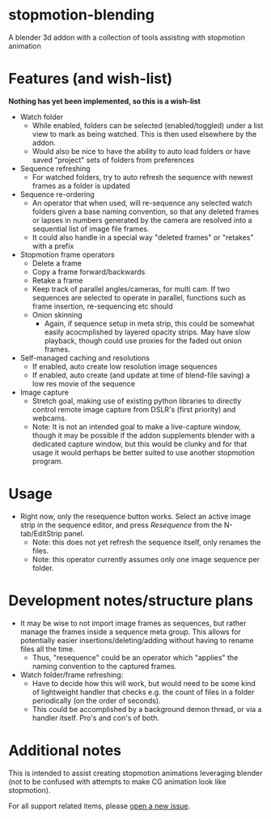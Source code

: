 # stopmotion-blending
A blender 3d addon with a collection of tools assisting with stopmotion animation

# Features (and wish-list)

**Nothing has yet been implemented, so this is a wish-list**

- Watch folder
  - While enabled, folders can be selected (enabled/toggled) under a list view to mark as being watched. This is then used elsewhere by the addon.
  - Would also be nice to have the ability to auto load folders or have saved "project" sets of folders from preferences
- Sequence refreshing
  - For watched folders, try to auto refresh the sequence with newest frames as a folder is updated
- Sequence re-ordering
  - An operator that when used, will re-sequence any selected watch folders given a base naming convention, so that any deleted frames or lapses in numbers generated by the camera are resolved into a sequential list of image file frames.
  - It could also handle in a special way "deleted frames" or "retakes" with a prefix
- Stopmotion frame operators
  - Delete a frame
  - Copy a frame forward/backwards
  - Retake a frame
  - Keep track of parallel angles/cameras, for multi cam. If two sequences are selected to operate in parallel, functions such as frame insertion, re-sequencing etc should 
  - Onion skinning
    - Again, if sequence setup in meta strip, this could be somewhat easily acocmplished by layered opacity strips. May have slow playback, though could use proxies for the faded out onion frames.
- Self-managed caching and resolutions
  - If enabled, auto create low resolution image sequences
  - If enabled, auto create (and update at time of blend-file saving) a low res movie of the sequence
- Image capture
  - Stretch goal, making use of existing python libraries to directly control remote image capture from DSLR's (first priority) and webcams.
  - Note: It is not an intended goal to make a live-capture window, though it may be possible if the addon supplements blender with a dedicated capture window, but this would be clunky and for that usage it would perhaps be better suited to use another stopmotion program.


# Usage

- Right now, only the resequence button works. Select an active image strip in the sequence editor, and press *Resequence* from the N-tab/EditStrip panel. 
  - Note: this does not yet refresh the sequence itself, only renames the files.
  - Note: this operator currently assumes only one image sequence per folder.


# Development notes/structure plans

- It may be wise to not import image frames as sequences, but rather manage the frames inside a sequence meta group. This allows for potentially easier insertions/deleting/adding without having to rename files all the time. 
  - Thus, "resequence" could be an operator which "applies" the naming convention to the captured frames.
- Watch folder/frame refreshing:
  - Have to decide how this will work, but would need to be some kind of lightweight handler that checks e.g. the count of files in a folder periodically (on the order of seconds).
  - This could be accomplished by a background demon thread, or via a handler itself. Pro's and con's of both.



# Additional notes

This is intended to assist creating stopmotion animations leveraging blender (not to be confused with attempts to make CG animation look like stopmotion). 

For all support related items, please [open a new issue](https://github.com/TheDuckCow/stopmotion-blending/issues).

